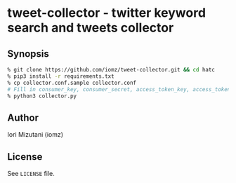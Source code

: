 tweet-collector - twitter keyword search and tweets collector
==

Synopsis
--

```sh
% git clone https://github.com/iomz/tweet-collector.git && cd hatc
% pip3 install -r requirements.txt
% cp collector.conf.sample collector.conf
# Fill in consumer_key, consumer_secret, access_token_key, access_token_secret to collector.conf
% python3 collector.py
```

Author
--

Iori Mizutani (iomz)

License
--
See `LICENSE` file.
